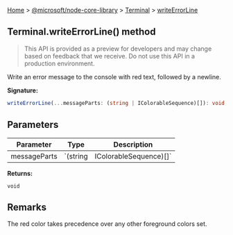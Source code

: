 [Home](./index) &gt; [@microsoft/node-core-library](./node-core-library.md) &gt; [Terminal](./node-core-library.terminal.md) &gt; [writeErrorLine](./node-core-library.terminal.writeerrorline.md)

## Terminal.writeErrorLine() method

> This API is provided as a preview for developers and may change based on feedback that we receive. Do not use this API in a production environment.
> 

Write an error message to the console with red text, followed by a newline.

<b>Signature:</b>

```typescript
writeErrorLine(...messageParts: (string | IColorableSequence)[]): void;
```

## Parameters

|  Parameter | Type | Description |
|  --- | --- | --- |
|  messageParts | `(string | IColorableSequence)[]` |  |

<b>Returns:</b>

`void`

## Remarks

The red color takes precedence over any other foreground colors set.


